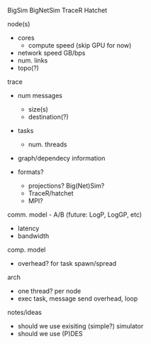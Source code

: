 
BigSim
BigNetSim
TraceR
Hatchet

node(s)
- cores
  - compute speed (skip GPU for now)
- network speed GB/bps
- num. links
- topo(?)

trace
- num messages
  - size(s)
  - destination(?)
- tasks
  - num. threads
- graph/dependecy information

- formats?
  - projections? Big(Net)Sim?
  - TraceR/hatchet
  - MPI?

comm. model - A/B (future: LogP, LogGP, etc)
- latency
- bandwidth

comp. model
- overhead? for task spawn/spread

arch
- one thread? per node
- exec task, message send overhead, loop

notes/ideas
- should we use exisiting (simple?) simulator
- should we use (P)DES
